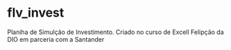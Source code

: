 # flv_invest
Planiha de Simulção de Investimento. Criado no curso de Excell Felipção da DIO em parceria com a Santander
